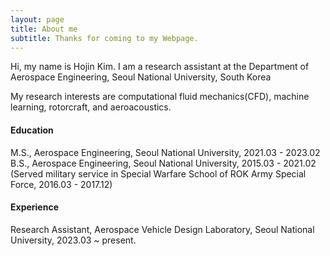 ```yaml
---
layout: page
title: About me
subtitle: Thanks for coming to my Webpage.
---
```


Hi, my name is Hojin Kim. 
I am a research assistant at the Department of Aerospace Engineering, Seoul National University, South Korea

My research interests are computational fluid mechanics(CFD), machine learning, rotorcraft, and aeroacoustics.

#### Education

M.S., Aerospace Engineering, Seoul National University, 2021.03 - 2023.02
B.S., Aerospace Engineering, Seoul National University, 2015.03 - 2021.02
(Served military service in Special Warfare School of ROK Army Special Force, 2016.03 - 2017.12)

#### Experience

Research Assistant, Aerospace Vehicle Design Laboratory, Seoul National University, 2023.03 ~ present.
